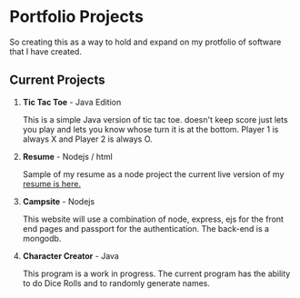 # Portfolio Projects

So creating this as a way to hold and expand on my protfolio of software that I have created.


## Current Projects
1. **Tic Tac Toe** - Java Edition 
   
   This is a simple Java version of tic tac toe. doesn't keep score just lets you play and lets you know whose turn it is at the bottom.
   Player 1 is always X and Player 2 is always O.

2. **Resume** - Nodejs / html

    Sample of my resume as a node project the current live version of my [resume is here.](http://jaredthomasgood.azurewebsites.net/resume.html)

3. **Campsite** - Nodejs

    This website will use a combination of node, express, ejs for the front end pages and passport for the authentication. 
    The back-end is a mongodb.

4. **Character Creator** - Java
	
	This program is a work in progress. The current program has the ability to do Dice Rolls and to randomly generate names.